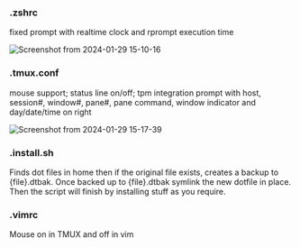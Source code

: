 ### .zshrc

fixed prompt with realtime clock and rprompt execution time

![Screenshot from 2024-01-29 15-10-16](https://github.com/XenBuddha/dotfiles/assets/24990580/7ed11369-536e-4dca-a1a3-bd215e54fca0)

### .tmux.conf

mouse support; status line on/off; tpm integration
prompt with host, session#, window#, pane#, pane command, window indicator and day/date/time on right 

![Screenshot from 2024-01-29 15-17-39](https://github.com/XenBuddha/dotfiles/assets/24990580/8d7b38ec-be00-4c30-8893-a6f206b34543)

### .install.sh

Finds dot files in home then if the original file exists, creates a backup to {file}.dtbak.
 Once backed up to {file}.dtbak symlink the new dotfile in place.  Then the script will finish by installing stuff as you require.

 ### .vimrc

 Mouse on in TMUX and off in vim
